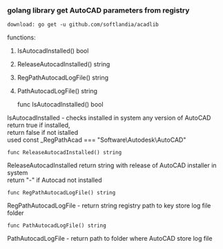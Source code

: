 ### golang library get AutoCAD parameters from registry ###

	download: go get -u github.com/softlandia/acadlib

functions:  
1. IsAutocadInstalled() bool
2. ReleaseAutocadInstalled() string
3. RegPathAutocadLogFile() string
4. PathAutocadLogFile() string

    func IsAutocadInstalled() bool

IsAutocadInstalled - checks installed in system any version of AutoCAD 
return true if installed,  
return false if not istalled  
used const _RegPathAcad === "Software\Autodesk\AutoCAD"

	func ReleaseAutocadInstalled() string  

ReleaseAutocadInstalled return string with release of AutoCAD installer in system  
return "-" if Autocad not installed

	func RegPathAutocadLogFile() string  

RegPathAutocadLogFile - return string registry path to key store log file folder


	func PathAutocadLogFile() string  

PathAutocadLogFile - return path to folder where AutoCAD store log file
